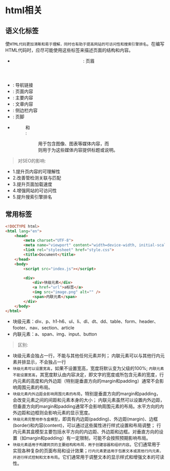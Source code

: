# html相关

## 语义化标签
使`HTML代码更加清晰和易于理解，同时也有助于提高网站的可访问性和搜索引擎排名`。在编写HTML代码时，应尽可能使用这些标签来描述页面的结构和内容。

+ <header>: 页眉
+ <nav> : 导航链接
+ <section> : 页面内容
+ <main> : 主要内容
+ <article> : 文章内容
+ <aside> : 侧边栏内容
+ <footer> : 页脚
+ <figure>和<figcaption>: <figure> 用于包含图像、图表等媒体内容，而 <figcaption> 则用于为这些媒体内容提供标题或说明。


> 对SEO的影响:
+ 1.提升页内容的可理解性
+ 2.改善管检测关联与匹配
+ 3.提升页面加载速度
+ 4.增强网站的可访问性
+ 5.提升搜索引擎排名

## 常用标签
```html
<!DOCTYPE html>          
<html lang="en">
    <head>
        <meta charset="UTF-8">
        <meta name="viewport" content="width=device-width, initial-scale=1.0">
        <link rel="stylesheet" href="style.css">
        <title>Document</title>
    </head>
    <body>
        <script src="index.js"></script>

        <div>
            <div>块级元素</div>
            <a href="url">a标签</a>
            <img src="image.png" alt="" />
            <span>内联元素</span>
        </div>
    </body>
</html>
```
+ 块级元素：div、p、h1-h6、ul、li、dl、dt、dd、table、form、header、footer、nav、section、article
+ 内联元素：a、span、img、input、button

>区别:
+ 块级元素会独占一行，不能与其他任何元素并列； 内联元素可以与其他行内元素并排显示，不会独占一行
+ `块级元素可以设置宽高`，如果不设置宽高，宽度将默认变为父级的100%; `内联元素不能设置宽高`，其宽度默认由内容决定，即文字的宽度或所包含元素的宽度，行内元素的高度和内外边距（特别是垂直方向的margin和padding）通常不会影响周围元素的布局。
+ `块级元素内外边距会影响周围元素的布局`，特别是垂直方向的margin和padding，会改变元素之间的间距和元素本身的大小； 内联元素虽然可以设置内外边距，但垂直方向的margin和padding通常不会影响周围元素的布局。水平方向的内外边距和边框则会影响元素的显示宽度。
+ `块级元素完整地参与盒模型`，即具有内边距(padding)、外边距(margin)、边框(border)和内容(content)，可以通过这些属性进行样式设置和布局调整； 行内元素其盒模型主要包括水平方向的内边距、外边距和边框。对垂直方向的设置（如margin和padding）有一定限制，可能不会按照预期影响布局。
+ `块级元素适用于构建网页的主要结构和布局，用于创建容器和组织内容`。它们通常用于实现各种复杂的页面布局和设计效果；`行内元素更适用于包裹文本或其他行内元素，并进行样式控制和文本布局`。它们通常用于调整文本的显示样式和增强文本的可读性。



